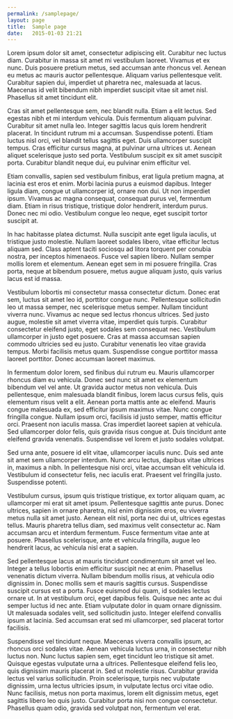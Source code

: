 ```yaml
---
permalink: /samplepage/
layout: page
title:  Sample page
date:   2015-01-03 21:21
---
```


Lorem ipsum dolor sit amet, consectetur adipiscing elit. Curabitur nec luctus diam. Curabitur in massa sit amet mi vestibulum laoreet. Vivamus et ex nunc. Duis posuere pretium metus, sed accumsan ante rhoncus vel. Aenean eu metus ac mauris auctor pellentesque. Aliquam varius pellentesque velit. Curabitur sapien dui, imperdiet ut pharetra nec, malesuada at lacus. Maecenas id velit bibendum nibh imperdiet suscipit vitae sit amet nisl. Phasellus sit amet tincidunt elit.

Cras sit amet pellentesque sem, nec blandit nulla. Etiam a elit lectus. Sed egestas nibh et mi interdum vehicula. Duis fermentum aliquam pulvinar. Curabitur sit amet nulla leo. Integer sagittis lacus quis lorem hendrerit placerat. In tincidunt rutrum mi a accumsan. Suspendisse potenti. Etiam luctus nisl orci, vel blandit tellus sagittis eget. Duis ullamcorper suscipit tempus. Cras efficitur cursus magna, at pulvinar urna ultrices ut. Aenean aliquet scelerisque justo sed porta. Vestibulum suscipit ex sit amet suscipit porta. Curabitur blandit neque dui, eu pulvinar enim efficitur vel.

Etiam convallis, sapien sed vestibulum finibus, erat ligula pretium magna, at lacinia est eros et enim. Morbi lacinia purus a euismod dapibus. Integer ligula diam, congue ut ullamcorper id, ornare non dui. Ut non imperdiet ipsum. Vivamus ac magna consequat, consequat purus vel, fermentum diam. Etiam in risus tristique, tristique dolor hendrerit, interdum purus. Donec nec mi odio. Vestibulum congue leo neque, eget suscipit tortor suscipit at.

In hac habitasse platea dictumst. Nulla suscipit ante eget ligula iaculis, ut tristique justo molestie. Nullam laoreet sodales libero, vitae efficitur lectus aliquam sed. Class aptent taciti sociosqu ad litora torquent per conubia nostra, per inceptos himenaeos. Fusce vel sapien libero. Nullam semper mollis lorem et elementum. Aenean eget sem in mi posuere fringilla. Cras porta, neque at bibendum posuere, metus augue aliquam justo, quis varius lacus est id massa.

Vestibulum lobortis mi consectetur massa consectetur dictum. Donec erat sem, luctus sit amet leo id, porttitor congue nunc. Pellentesque sollicitudin leo ut massa semper, nec scelerisque metus semper. Nullam tincidunt viverra nunc. Vivamus ac neque sed lectus rhoncus ultrices. Sed justo augue, molestie sit amet viverra vitae, imperdiet quis turpis. Curabitur consectetur eleifend justo, eget sodales sem consequat nec. Vestibulum ullamcorper in justo eget posuere. Cras at massa accumsan sapien commodo ultricies sed eu justo. Curabitur venenatis leo vitae gravida tempus. Morbi facilisis metus quam. Suspendisse congue porttitor massa laoreet porttitor. Donec accumsan laoreet maximus.

In fermentum dolor lorem, sed finibus dui rutrum eu. Mauris ullamcorper rhoncus diam eu vehicula. Donec sed nunc sit amet ex elementum bibendum vel vel ante. Ut gravida auctor metus non vehicula. Duis pellentesque, enim malesuada blandit finibus, lorem lacus cursus felis, quis elementum risus velit a elit. Aenean porta mattis ante ac eleifend. Mauris congue malesuada ex, sed efficitur ipsum maximus vitae. Nunc congue fringilla congue. Nullam ipsum orci, facilisis id justo semper, mattis efficitur orci. Praesent non iaculis massa. Cras imperdiet laoreet sapien at vehicula. Sed ullamcorper dolor felis, quis gravida risus congue at. Duis tincidunt ante eleifend gravida venenatis. Suspendisse vel lorem et justo sodales volutpat.

Sed urna ante, posuere id elit vitae, ullamcorper iaculis nunc. Duis sed ante sit amet sem ullamcorper interdum. Nunc arcu lectus, dapibus vitae ultrices in, maximus a nibh. In pellentesque nisi orci, vitae accumsan elit vehicula id. Vestibulum id consectetur felis, nec iaculis erat. Praesent vel fringilla justo. Suspendisse potenti.

Vestibulum cursus, ipsum quis tristique tristique, ex tortor aliquam quam, ac ullamcorper mi erat sit amet ipsum. Pellentesque sagittis ante purus. Donec ultrices, sapien in ornare pharetra, nisl enim dignissim eros, eu viverra metus nulla sit amet justo. Aenean elit nisl, porta nec dui ut, ultrices egestas tellus. Mauris pharetra tellus diam, sed maximus velit consectetur ac. Nam accumsan arcu et interdum fermentum. Fusce fermentum vitae ante at posuere. Phasellus scelerisque, ante et vehicula fringilla, augue leo hendrerit lacus, ac vehicula nisl erat a sapien.

Sed pellentesque lacus at mauris tincidunt condimentum sit amet vel leo. Integer a tellus lobortis enim efficitur suscipit nec at enim. Phasellus venenatis dictum viverra. Nullam bibendum mollis risus, at vehicula odio dignissim in. Donec mollis sem et mauris sagittis cursus. Suspendisse suscipit cursus est a porta. Fusce euismod dui quam, id sodales lectus ornare ut. In at vestibulum orci, eget dapibus felis. Quisque nec ante ac dui semper luctus id nec ante. Etiam vulputate dolor in quam ornare dignissim. Ut malesuada sodales velit, sed sollicitudin justo. Integer eleifend convallis ipsum at lacinia. Sed accumsan erat sed mi ullamcorper, sed placerat tortor facilisis.

Suspendisse vel tincidunt neque. Maecenas viverra convallis ipsum, ac rhoncus orci sodales vitae. Aenean vehicula luctus urna, in consectetur nibh luctus non. Nunc luctus sapien sem, eget tincidunt leo tristique sit amet. Quisque egestas vulputate urna a ultrices. Pellentesque eleifend felis leo, quis dignissim mauris placerat in. Sed ut molestie risus. Curabitur gravida lectus vel varius sollicitudin. Proin scelerisque, turpis nec vulputate dignissim, urna lectus ultricies ipsum, in vulputate lectus orci vitae odio. Nunc facilisis, metus non porta maximus, lorem elit dignissim metus, eget sagittis libero leo quis justo. Curabitur porta nisi non congue consectetur. Phasellus quam odio, gravida sed volutpat non, fermentum vel erat.
